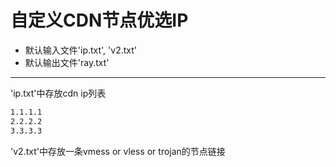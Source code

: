 # 自定义CDN节点优选IP
- 默认输入文件'ip.txt', 'v2.txt'
- 默认输出文件'ray.txt'
---
'ip.txt'中存放cdn ip列表
```ip.txt
1.1.1.1
2.2.2.2
3.3.3.3
```
'v2.txt'中存放一条vmess or vless or trojan的节点链接
